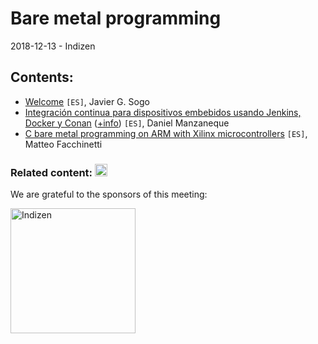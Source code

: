 # Bare metal programming
2018-12-13 - Indizen

## Contents:
- [Welcome](welcome.pdf) `[ES]`, Javier G. Sogo
- [Integración continua para dispositivos embebidos usando Jenkins, Docker y Conan](http://htmlpreview.github.io/?https://github.com/danimtb/talks/blob/master/131218_JenkinsDockerConan/JenkinsDockerConan.html#/) ([+info](https://github.com/danimtb/talks#esp-integraci%C3%B3n-continua-para-dispositivos-embebebidos-usando-jenkins-docker-y-conan)) `[ES]`, Daniel Manzaneque
- [C bare metal programming on ARM with Xilinx microcontrollers](C_bare_metal_program_on_ARM.pdf) `[ES]`, Matteo Facchinetti

### Related content: [<img src="../assets/brand-logos/meetup.svg" alt="meetup" height="20"/>](https://www.meetup.com/es-ES/Madrid-C-Cpp/events/256976147/)

We are grateful to the sponsors of this meeting:  

[<img src="../assets/sponsor-logos/indizen.png" alt="Indizen" width="200"/>](https://indizen.com/)
